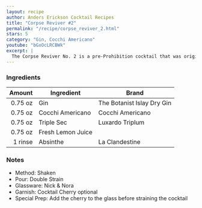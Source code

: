 ```yaml
---
layout: recipe
author: Anders Erickson Cocktail Recipes
title: "Corpse Reviver #2"
permalink: "/recipe/corpse_reviver_2.html"
stars: 5
category: "Gin, Cocchi Americano"
youtube: "bGxOcLRCBWk"
excerpt: |
  The Corpse Reviver No. 2 is a pre-Prohibition cocktail that was originally consumed in the morning, but tastes delicious any time of the day.
---
```


### Ingredients

|  Amount | Ingredient        | Brand                      |
| ------: | ----------------- | -------------------------- |
| 0.75 oz | Gin               | The Botanist Islay Dry Gin |
| 0.75 oz | Cocchi Americano  | Cocchi Americano           |
| 0.75 oz | Triple Sec        | Luxardo Triplum            |
| 0.75 oz | Fresh Lemon Juice |
| 1 rinse | Absinthe          | La Clandestine             |

### Notes

- Method: Shaken
- Pour: Double Strain
- Glassware: Nick & Nora
- Garnish: Cocktail Cherry optional
- Special Prep: Add the cherry to the glass before straining the cocktail
